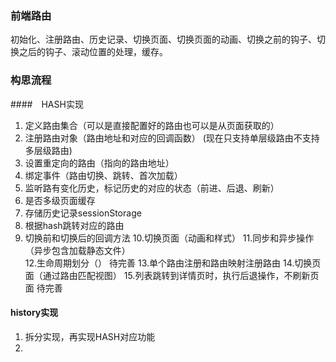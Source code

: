 ### 前端路由


初始化、注册路由、历史记录、切换页面、切换页面的动画、切换之前的钩子、切换之后的钩子、滚动位置的处理，缓存。

### 构思流程
####　HASH实现
1. 定义路由集合（可以是直接配置好的路由也可以是从页面获取的）
2. 注册路由对象（路由地址和对应的回调函数） (现在只支持单层级路由不支持多层级路由)
3. 设置重定向的路由（指向的路由地址）
4. 绑定事件（路由切换、跳转、首次加载）
5. 监听路有变化历史，标记历史的对应的状态（前进、后退、刷新）
6. 是否多级页面缓存
7. 存储历史记录sessionStorage
8. 根据hash跳转对应的路由
9. 切换前和切换后的回调方法
10.切换页面（动画和样式）
11.同步和异步操作（异步包含加载静态文件）   
12.生命周期划分（）   待完善
13.单个路由注册和路由映射注册路由
14.切换页面（通过路由匹配视图）
15.列表跳转到详情页时，执行后退操作，不刷新页面   待完善


#### history实现
1. 拆分实现，再实现HASH对应功能
2. 
